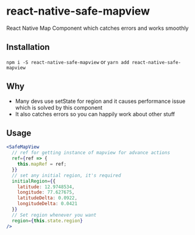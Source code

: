 # react-native-safe-mapview

React Native Map Component which catches errors and works smoothly

## Installation

`npm i -S react-native-safe-mapview`
or
`yarn add react-native-safe-mapview`

## Why

- Many devs use setState for region and it causes performance issue which is solved by this component
- It also catches errors so you can happily work about other stuff

## Usage

```jsx
<SafeMapView
  // ref for getting instance of mapview for advance actions
  ref={ref => {
    this.mapRef = ref;
  }}
  // set any initial region, it's required
  initialRegion={{
    latitude: 12.9748534,
    longitude: 77.627675,
    latitudeDelta: 0.0922,
    longitudeDelta: 0.0421
  }}
  // Set region whenever you want
  region={this.state.region}
/>
```

